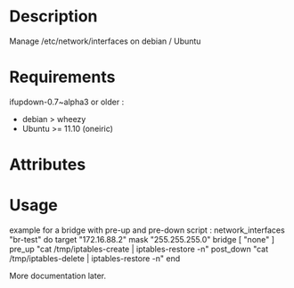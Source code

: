 Description
===========

Manage /etc/network/interfaces on debian / Ubuntu

Requirements
============

ifupdown-0.7~alpha3 or older :
* debian > wheezy
* Ubuntu >= 11.10 (oneiric)

Attributes
==========

Usage
=====
example for a bridge with pre-up and pre-down script :
    network_interfaces "br-test" do
      target "172.16.88.2"
      mask "255.255.255.0"
      bridge [ "none" ]
      pre_up "cat /tmp/iptables-create | iptables-restore -n"
      post_down "cat /tmp/iptables-delete | iptables-restore -n"
    end

More documentation later.